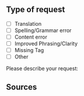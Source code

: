 <!-- Grey text in these tags are comments. They don't show up in the description. -->

## Type of request
<!-- You can tick a box by typing replacing [ ] with [x] -->
- [ ] Translation
- [ ] Spelling/Grammar error
- [ ] Content error
- [ ] Improved Phrasing/Clarity
- [ ] Missing Tag
- [ ] Other
	
<!-- You can add a quick description of your proposed change here -->
Please describe your request:	

## Sources
<!-- If you're proposing a new card or would like to report a content error, please add sources below. Try to be precise. We have to be able to check your source and can't spend an hour backtracking. -->
<!-- You can enter web sources like so: -->
<!-- [Terminologia Anatonomica](http://terminologia-anatomica.org/en/Search?query=hepar) -->
<!-- [Wiktionary](https://en.wiktionary.org/wiki/hepar)-->
